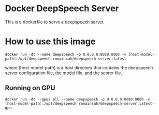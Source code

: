 # Docker DeepSpeech Server

This is a dockerfile to serve a [deepspeech server](https://github.com/MainRo/deepspeech-server).

# How to use this image

    docker run -dt --name deepspeech -p 0.0.0.0:8080:8080 -v [host-model-path]:/opt/deepspeech romainsah/deepspeech-server:latest

where [host-model-path] is a host directory that contains the deepspeech server
configuration file, the model file, and the scorer file.

## Running on GPU

    docker run -dt --gpus all --name deepspeech -p 0.0.0.0:8080:8080 -v [host-model-path]:/opt/deepspeech romainsah/deepspeech-server:latest-gpu

